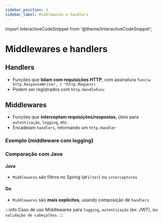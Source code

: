 ```yaml
---
sidebar_position: 3
sidebar_label: Middlewares e handlers
---
```


import InteractiveCodeSnippet from '@theme/InteractiveCodeSnippet';

# Middlewares e handlers

## Handlers

- Funções que **lidam com requisições HTTP**, com assinatura `func(w http.ResponseWriter, r *http.Request)`
- Podem ser registrados com `http.HandleFunc`

## Middlewares

- Funções que **interceptam requisições/respostas**, úteis para `autenticação`, `logging`, etc.
- Encadeiam `handlers`, retornando um `http.Handler`

### Exemplo (middleware com logging)

<InteractiveCodeSnippet 
    src="code/mod8/api-middleware.go" 
    allowExecute={false} 
    allowEdit={false} />

### Comparação com Java

#### Java

- `Middlewares` são filtros no Spring (`@Filter`) ou `interceptores`

#### Go

- `Middlewares` são **mais explícitos**, usando composição de `handlers`

:::info Caso de uso
Middlewares para `logging`, `autenticação` (ex: JWT), ou `validação de cabeçalhos`.
:::
